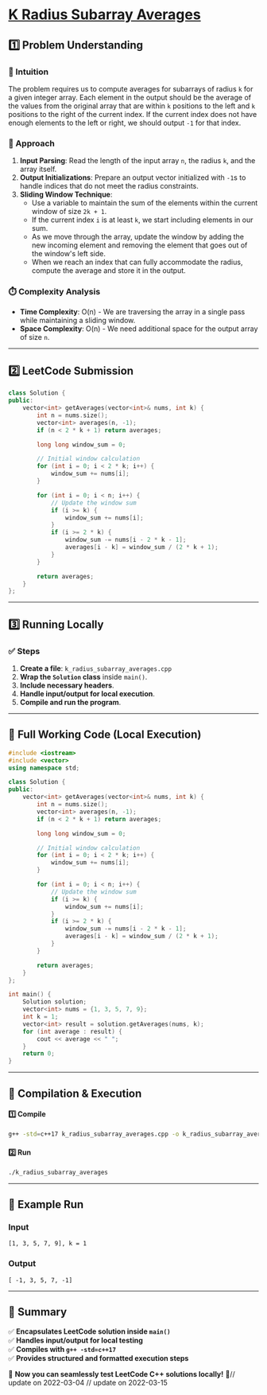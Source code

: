 # **[K Radius Subarray Averages](https://leetcode.com/problems/k-radius-subarray-averages/description/)**  

## **1️⃣ Problem Understanding**  
### **📌 Intuition**  
The problem requires us to compute averages for subarrays of radius `k` for a given integer array. Each element in the output should be the average of the values from the original array that are within `k` positions to the left and `k` positions to the right of the current index. If the current index does not have enough elements to the left or right, we should output `-1` for that index.

### **🚀 Approach**  
1. **Input Parsing**: Read the length of the input array `n`, the radius `k`, and the array itself.
2. **Output Initializations**: Prepare an output vector initialized with `-1`s to handle indices that do not meet the radius constraints.
3. **Sliding Window Technique**:
   - Use a variable to maintain the sum of the elements within the current window of size `2k + 1`.
   - If the current index `i` is at least `k`, we start including elements in our sum.
   - As we move through the array, update the window by adding the new incoming element and removing the element that goes out of the window's left side.
   - When we reach an index that can fully accommodate the radius, compute the average and store it in the output.

### **⏱️ Complexity Analysis**  
- **Time Complexity**: O(n) - We are traversing the array in a single pass while maintaining a sliding window.
- **Space Complexity**: O(n) - We need additional space for the output array of size `n`.

---  

## **2️⃣ LeetCode Submission**  
```cpp
class Solution {
public:
    vector<int> getAverages(vector<int>& nums, int k) {
        int n = nums.size();
        vector<int> averages(n, -1);
        if (n < 2 * k + 1) return averages;

        long long window_sum = 0;

        // Initial window calculation
        for (int i = 0; i < 2 * k; i++) {
            window_sum += nums[i];
        }

        for (int i = 0; i < n; i++) {
            // Update the window sum
            if (i >= k) {
                window_sum += nums[i];
            }
            if (i >= 2 * k) {
                window_sum -= nums[i - 2 * k - 1];
                averages[i - k] = window_sum / (2 * k + 1);
            }
        }

        return averages;
    }
};
```  

---  

## **3️⃣ Running Locally**  
### **✅ Steps**  
1. **Create a file**: `k_radius_subarray_averages.cpp`  
2. **Wrap the `Solution` class** inside `main()`.  
3. **Include necessary headers**.  
4. **Handle input/output for local execution**.  
5. **Compile and run the program**.  

---  

## **📝 Full Working Code (Local Execution)**  
```cpp
#include <iostream>
#include <vector>
using namespace std;

class Solution {
public:
    vector<int> getAverages(vector<int>& nums, int k) {
        int n = nums.size();
        vector<int> averages(n, -1);
        if (n < 2 * k + 1) return averages;

        long long window_sum = 0;

        // Initial window calculation
        for (int i = 0; i < 2 * k; i++) {
            window_sum += nums[i];
        }

        for (int i = 0; i < n; i++) {
            // Update the window sum
            if (i >= k) {
                window_sum += nums[i];
            }
            if (i >= 2 * k) {
                window_sum -= nums[i - 2 * k - 1];
                averages[i - k] = window_sum / (2 * k + 1);
            }
        }

        return averages;
    }
};

int main() {
    Solution solution;
    vector<int> nums = {1, 3, 5, 7, 9};
    int k = 1;
    vector<int> result = solution.getAverages(nums, k);
    for (int average : result) {
        cout << average << " ";
    }
    return 0;
}
```  

---  

## **🔧 Compilation & Execution**  
#### **1️⃣ Compile**  
```bash
g++ -std=c++17 k_radius_subarray_averages.cpp -o k_radius_subarray_averages
```  

#### **2️⃣ Run**  
```bash
./k_radius_subarray_averages
```  

---  

## **🎯 Example Run**  
### **Input**  
```
[1, 3, 5, 7, 9], k = 1
```  
### **Output**  
```
[ -1, 3, 5, 7, -1]
```  

---  

## **📌 Summary**  
✅ **Encapsulates LeetCode solution inside `main()`**  
✅ **Handles input/output for local testing**  
✅ **Compiles with `g++ -std=c++17`**  
✅ **Provides structured and formatted execution steps**  

🚀 **Now you can seamlessly test LeetCode C++ solutions locally!** 🚀// update on 2022-03-04
// update on 2022-03-15
